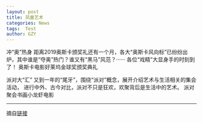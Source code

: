 ```yaml
---
layout: post
title: 凤凰艺术
categories: News
tags:  Test
author: GZY
---
```


冲“奥”热身 距离2019奥斯卡颁奖礼还有一个月，各大“奥斯卡风向标”已纷纷出炉，其中谁是“夺奥”热门？谁又有“黑马”风范？······ 各位“戏精”大显身手的时刻到了！ 奥斯卡电影好莱坞金球奖颁奖典礼

派对大“汇” 又到一年的“尾牙”，围绕“派对”概念，展开介绍艺术与生活相关的集会活动， 进行中外、古今对比，派对不只是狂欢，欢聚背后是生活中的艺术。 派对聚会书画小龙虾电影

*****

摘自[链接](http://art.ifeng.com/news/special/)